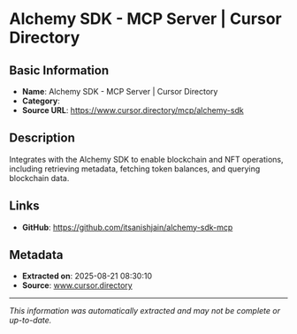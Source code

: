 # Alchemy SDK - MCP Server | Cursor Directory

## Basic Information
- **Name**: Alchemy SDK - MCP Server | Cursor Directory
- **Category**: 
- **Source URL**: https://www.cursor.directory/mcp/alchemy-sdk

## Description
Integrates with the Alchemy SDK to enable blockchain and NFT operations, including retrieving metadata, fetching token balances, and querying blockchain data.

## Links
- **GitHub**: https://github.com/itsanishjain/alchemy-sdk-mcp
## Metadata
- **Extracted on**: 2025-08-21 08:30:10
- **Source**: www.cursor.directory

---
*This information was automatically extracted and may not be complete or up-to-date.*
